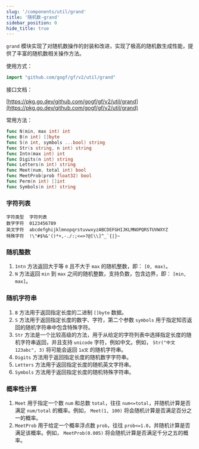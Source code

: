 ```yaml
---
slug: '/components/util/grand'
title: '随机数-grand'
sidebar_position: 0
hide_title: true
---
```


`grand` 模块实现了对随机数操作的封装和改进，实现了极高的随机数生成性能，提供了丰富的随机数相关操作方法。

使用方式：

```go
import "github.com/gogf/gf/v2/util/grand"
```

接口文档：

[https://pkg.go.dev/github.com/gogf/gf/v2/util/grand](https://pkg.go.dev/github.com/gogf/gf/v2/util/grand)

常用方法：

```go
func N(min, max int) int
func B(n int) []byte
func S(n int, symbols ...bool) string
func Str(s string, n int) string
func Intn(max int) int
func Digits(n int) string
func Letters(n int) string
func Meet(num, total int) bool
func MeetProb(prob float32) bool
func Perm(n int) []int
func Symbols(n int) string
```

### 字符列表

```
字符类型  字符列表
数字字符  0123456789
英文字符  abcdefghijklmnopqrstuvwxyzABCDEFGHIJKLMNOPQRSTUVWXYZ
特殊字符  !\"#$%&'()*+,-./:;<=>?@[\\]^_`{|}~
```

### 随机整数

1. `Intn` 方法返回大于等 `0` 且不大于 `max` 的随机整数，即： `[0, max)`。
2. `N` 方法返回 `min` 到 `max` 之间的随机整数，支持负数，包含边界，即： `[min, max]`。

### 随机字符串

1. `B` 方法用于返回指定长度的二进制 `[]byte` 数据。
2. `S` 方法用于返回指定长度的数字、字符，第二个参数 `symbols` 用于指定知否返回的随机字符串中包含特殊字符。
3. `Str` 方法是一个比较高级的方法，用于从给定的字符列表中选择指定长度的随机字符串返回，并且支持 `unicode` 字符，例如中文。例如， `Str("中文123abc", 3)` 将可能会返回 `1a文` 的随机字符串。
4. `Digits` 方法用于返回指定长度的随机数字字符串。
5. `Letters` 方法用于返回指定长度的随机英文字符串。
6. `Symbols` 方法用于返回指定长度的随机特殊字符串。

### 概率性计算

1. `Meet` 用于指定一个数 `num` 和总数 `total`，往往 `num<=total`，并随机计算是否满足 `num/total` 的概率。例如， `Meet(1, 100)` 将会随机计算是否满足百分之一的概率。
2. `MeetProb` 用于给定一个概率浮点数 `prob`，往往 `prob<=1.0`，并随机计算是否满足该概率。例如， `MeetProb(0.005)` 将会随机计算是否满足千分之五的概率。